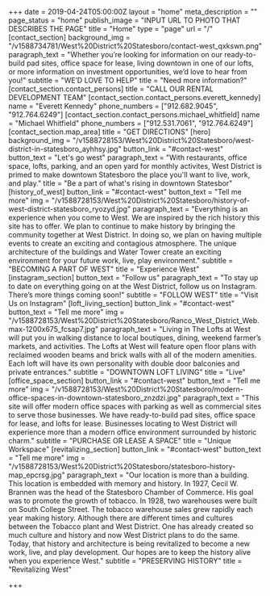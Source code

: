 +++
date = 2019-04-24T05:00:00Z
layout = "home"
meta_description = ""
page_status = "home"
publish_image = "INPUT URL TO PHOTO THAT DESCRIBES THE PAGE"
title = "Home"
type = "page"
url = "/"
[contact_section]
background_img = "/v1588734781/West%20District%20Statesboro/contact-west_qxkswn.png"
paragraph_text = "Whether you’re looking for information on our ready-to-build pad sites, office space for lease, living downtown in one of our lofts, or more information on investment opportunities, we’d love to hear from you!"
subtitle = "WE’D LOVE TO HELP"
title = "Need more information?"
[contact_section.contact_persons]
title = "CALL OUR RENTAL DEVELOPMENT TEAM"
[contact_section.contact_persons.everett_kennedy]
name = "Everett Kennedy"
phone_numbers = ["912.682.9045", "912.764.6249"]
[contact_section.contact_persons.michael_whitfield]
name = "Michael Whitfield"
phone_numbers = ["912.531.7061", "912.764.6249"]
[contact_section.map_area]
title = "GET DIRECTIONS"
[hero]
background_img = "/v1588728153/West%20District%20Statesboro/west-district-in-statesboro_ayhhsy.jpg"
button_link = "#contact-west"
button_text = "Let's go west"
paragraph_text = "With restaurants, office space, lofts, parking, and an open yard for monthly activites, West District is primed to make downtown Statesboro the place you'll want to live, work, and play."
title = "Be a part of what's rising in downtown Statesbor"
[history_of_west]
button_link = "#contact-west"
button_text = "Tell me more"
img = "/v1588728153/West%20District%20Statesboro/history-of-west-district-statesboro_ryozyd.jpg"
paragraph_text = "Everything is an experience when you come to West. We are inspired by the rich history this site has to offer. We plan to continue to make history by bringing the community together at West District. In doing so, we plan on having multiple events to create an exciting and contagious atmosphere. The unique architecture of the buildings and Water Tower create an exciting environment for your future work, live, play environment."
subtitle = "BECOMING A PART OF WEST"
title = "Experience West"
[instagram_section]
button_text = "Follow us"
paragraph_text = "To stay up to date on everything going on at the West District, follow us on Instagram. There’s more things coming soon!"
subtitle = "FOLLOW WEST"
title = "Visit Us on Instagram"
[loft_living_section]
button_link = "#contact-west"
button_text = "Tell me more"
img = "/v1588728153/West%20District%20Statesboro/Ranco_West_District_Web.max-1200x675_fcsap7.jpg"
paragraph_text = "Living in The Lofts at West will put you in walking distance to local boutiques, dining, weekend farmer’s markets, and activities. The Lofts at West will feature open floor plans with reclaimed wooden beams and brick walls with all of the modern amenities. Each loft will have its own personality with double door balconies and private entrances."
subtitle = "DOWNTOWN LOFT LIVING"
title = "Live"
[office_space_section]
button_link = "#contact-west"
button_text = "Tell me more"
img = "/v1588728153/West%20District%20Statesboro/modern-office-spaces-in-downtown-statesboro_znzdzi.jpg"
paragraph_text = "This site will offer modern office spaces with parking as well as commercial sites to serve those businesses. We have ready-to-build pad sites, office space for lease, and lofts for lease. Businesses locating to West District will experience more than a modern office environment surrounded by historic charm."
subtitle = "PURCHASE OR LEASE A SPACE"
title = "Unique Workspace"
[revitalizing_section]
button_link = "#contact-west"
button_text = "Tell me more"
img = "/v1588728153/West%20District%20Statesboro/statesboro-history-map_epcrsg.jpg"
paragraph_text = "Our location is more than a building. This location is embedded with memory and history. In 1927, Cecil W. Brannen was the head of the Statesboro Chamber of Commerce. His goal was to promote the growth of tobacco. In 1928, two warehouses were built on South College Street. The tobacco warehouse sales grew rapidly each year making history. Although there are different times and cultures between the Tobacco plant and West District. One has already created so much culture and history and now West District plans to do the same. Today, that history and architecture is being revitalized to become a new work, live, and play development. Our hopes are to keep the history alive when you experience West."
subtitle = "PRESERVING HISTORY"
title = "Revitalizing West"

+++
